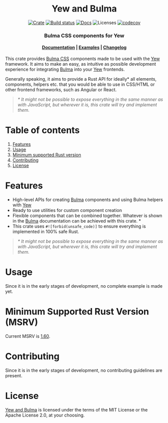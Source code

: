 <div align="center">
  <h1>Yew and Bulma</h1>

[![Crate](https://img.shields.io/crates/v/yew-and-bulma.svg?style=flat-square)](https://crates.io/crates/yew-and-bulma)
[![Build status](https://img.shields.io/github/actions/workflow/status/filipdutescu/yew-and-bulma/ci.yml?branch=main&style=flat-square)](https://github.com/filipdutescu/yew-and-bulma/actions)
[![Docs](https://img.shields.io/docsrs/yew-and-bulma/latest?style=flat-square)](https://docs.rs/yew-and-bulma/)
![Licenses](https://img.shields.io/badge/license-MIT%2FApache--2.0-blue?style=flat-square)
[![codecov](https://codecov.io/gh/filipdutescu/yew-and-bulma/branch/main/graph/badge.svg?token=3BGBGWI5V0)](https://codecov.io/gh/filipdutescu/yew-and-bulma)

  <h3>Bulma CSS components for Yew</h3>

  <h4>
    <a href="https://docs.rs/yew-and-bulma/">Documentation</a>
    <span> | </span>
    <a href="https://github.com/filipdutescu/yew-and-bulma/tree/master/examples">Examples</a>
    <span> | </span>
    <a href="https://github.com/filipdutescu/yew-and-bulma/blob/master/yew-and-bulma/CHANGELOG.md">Changelog</a>
  </h4>
</div>

This crate provides [Bulma CSS][bulma] components made to be used with the
[Yew][yew] framework. It aims to make an easy, as intuitive as possible
development experience for integrating [Bulma][bulma] into your [Yew][yew]
frontends.

Generally speaking, it aims to provide a Rust API for ideally* all elements,
components, helpers etc. that you would be able to use in CSS/HTML or other
frontend frameworks, such as Angular or React.

> _* It might not be possible to expose everything in the same manner as
with JavaScript, but wherever it is, this crate will try and implement them._

# Table of contents

1. [Features](#features)
2. [Usage](#usage)
3. [Minimum supported Rust version](#minimum-supported-rust-version)
4. [Contributing](#contributing)
5. [License](#license)

# Features

* High-level APIs for creating [Bulma][bulma] components and using Bulma helpers
  with [Yew][yew]
* Ready to use utilities for custom component creation
* Flexible components that can be combined together. Whatever is shown in the
  [Bulma][bulma] documentation can be achieved with this crate. *
* This crate uses `#![forbid(unsafe_code)]` to ensure everything is implemented
  in 100% safe Rust.

> _* It might not be possible to expose everything in the same manner as
with JavaScript, but wherever it is, this crate will try and implement them._

# Usage

Since it is in the early stages of development, no complete example is made
yet.

# Minimum Supported Rust Version (MSRV)

Current MSRV is [1.60](https://blog.rust-lang.org/2022/04/07/Rust-1.60.0.html).

# Contributing

Since it is in the early stages of development, no contributing guidelines are
present.

# License

[Yew and Bulma](#) is licensed under the terms of the MIT License or the Apache License 2.0, at your choosing.

[bulma]: https://bulma.io
[yew]: https://yew.rs
